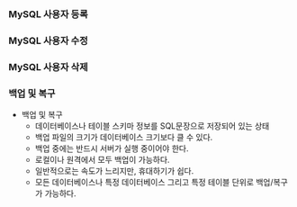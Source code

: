 ### MySQL 사용자 등록

### MySQL 사용자 수정

### MySQL 사용자 삭제

### 백업 및 복구
- 백업 및 복구
    + 데이터베이스나 테이블 스키마 정보를 SQL문장으로 저장되어 있는 상태
    + 백업 파일의 크기가 데이터베이스 크기보다 클 수 있다.
    + 백업 중에는 반드시 서버가 실행 중이어야 한다.
    + 로컬이나 원격에서 모두 백업이 가능하다.
    + 일반적으로는 속도가 느리지만, 휴대하기가 쉽다.
    + 모든 데이터베이스나 특정 데이터베이스 그리고 특정 테이블 단위로 백업/복구가 가능하다.
